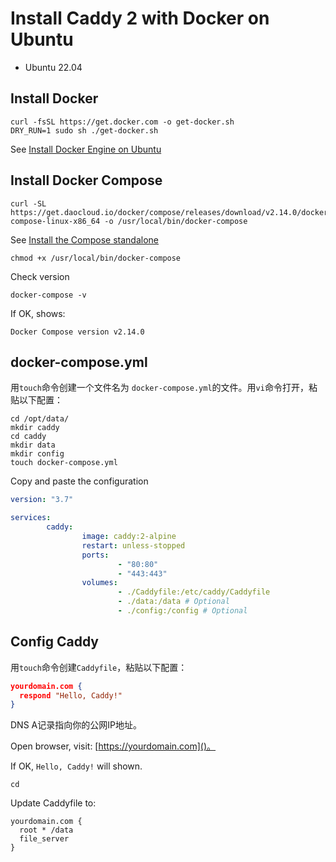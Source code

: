 # Install Caddy 2 with Docker on Ubuntu

* Ubuntu 22.04

## Install Docker

```shell
curl -fsSL https://get.docker.com -o get-docker.sh
DRY_RUN=1 sudo sh ./get-docker.sh
```

See [Install Docker Engine on Ubuntu](https://docs.docker.com/engine/install/ubuntu/#install-using-the-convenience-script)

## Install Docker Compose

```shell
curl -SL https://get.daocloud.io/docker/compose/releases/download/v2.14.0/docker-compose-linux-x86_64 -o /usr/local/bin/docker-compose
```

See [Install the Compose standalone](https://docs.docker.com/compose/install/other/)


```shell
chmod +x /usr/local/bin/docker-compose
```

Check version

```shell
docker-compose -v
```

If OK, shows:
```
Docker Compose version v2.14.0
```

## docker-compose.yml

用`touch`命令创建一个文件名为 `docker-compose.yml`的文件。用`vi`命令打开，粘贴以下配置：

```shell
cd /opt/data/
mkdir caddy
cd caddy
mkdir data
mkdir config
touch docker-compose.yml
```

Copy and paste the configuration

```yaml
version: "3.7"

services:
        caddy:
                image: caddy:2-alpine
                restart: unless-stopped
                ports:
                        - "80:80"
                        - "443:443"
                volumes:
                        - ./Caddyfile:/etc/caddy/Caddyfile
                        - ./data:/data # Optional
                        - ./config:/config # Optional
```

## Config Caddy

用`touch`命令创建`Caddyfile`，粘贴以下配置：

```json
yourdomain.com {
  respond "Hello, Caddy!"
}
```

DNS A记录指向你的公网IP地址。

Open browser, visit: [https://yourdomain.com]()。

If OK, `Hello, Caddy!` will shown.

```
cd 
```


Update Caddyfile to:

```
yourdomain.com {
  root * /data
  file_server
}
```